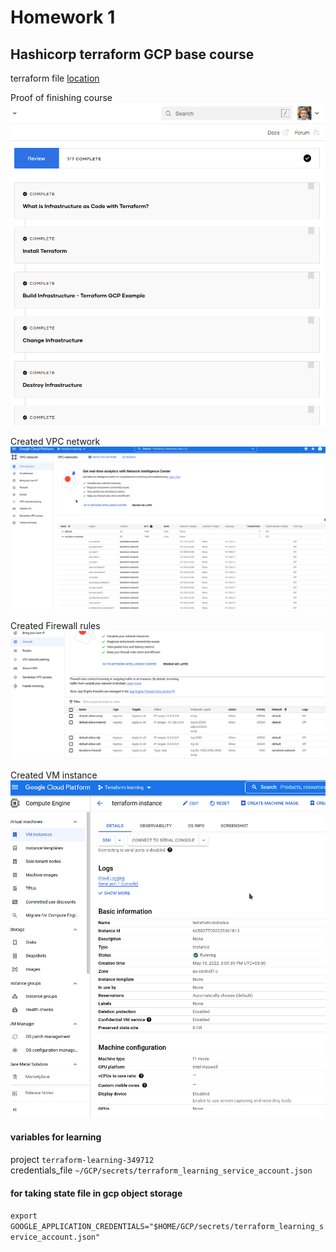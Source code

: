 # Homework 1
## Hashicorp terraform GCP base course
terraform file [location](./hashicorp_base_gcp_course)

Proof of finishing course\
![proof of finishing](../../files/homeworks/1_terraform_intro/hashicorp_course.png)

Created VPC network\
![VPC network](../../files/homeworks/1_terraform_intro/VPC_network.png)

Created Firewall rules\
![Firewall rules](../../files/homeworks/1_terraform_intro/Firewall_rules.png)

Created VM instance\
![VM instance](../../files/homeworks/1_terraform_intro/VM_instance.png)

#### variables for learning
project `terraform-learning-349712`\
credentials_file `~/GCP/secrets/terraform_learning_service_account.json`

#### for taking state file in gcp object storage
`export GOOGLE_APPLICATION_CREDENTIALS="$HOME/GCP/secrets/terraform_learning_service_account.json"`
